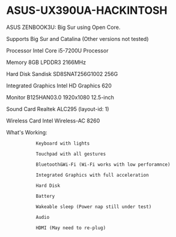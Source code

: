 # ASUS-UX390UA-HACKINTOSH
ASUS ZENBOOK3U: Big Sur using Open Core.

Supports Big Sur and Catalina (Other versions not tested)


Processor	           Intel Core i5-7200U Processor

Memory	             8GB LPDDR3 2166MHz

Hard Disk	           Sandisk SD8SNAT256G1002 256G

Integrated Graphics	 Intel HD Graphics 620

Monitor	             B125HAN03.0 1920x1080 12.5-inch

Sound Card	         Realtek ALC295 (layout-id: 1)

Wireless Card	       Intel Wireless-AC 8260

What's Working:

               Keyboard with lights
               
               Touchpad with all gestures
               
               Bluetooth&Wi-Fi (Wi-Fi works with low perforamnce)
               
               Integrated Graphics with full acceleration
               
               Hard Disk
               
               Battery
               
               Wakeable sleep (Power nap still under test)
               
               Audio
               
               HDMI (May need to re-plug)
               
